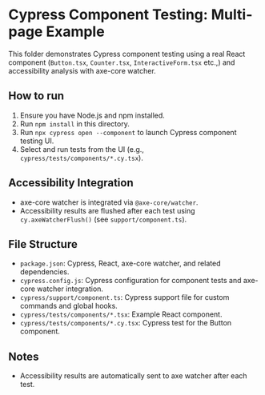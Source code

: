 # Cypress Component Testing: Multi-page Example

This folder demonstrates Cypress component testing using a real React component (`Button.tsx`, `Counter.tsx`, `InteractiveForm.tsx` etc.,) and accessibility analysis with axe-core watcher.

## How to run
1. Ensure you have Node.js and npm installed.
2. Run `npm install` in this directory.
3. Run `npx cypress open --component` to launch Cypress component testing UI.
4. Select and run tests from the UI (e.g., `cypress/tests/components/*.cy.tsx`).

## Accessibility Integration
- axe-core watcher is integrated via `@axe-core/watcher`.
- Accessibility results are flushed after each test using `cy.axeWatcherFlush()` (see `support/component.ts`).

## File Structure
- `package.json`: Cypress, React, axe-core watcher, and related dependencies.
- `cypress.config.js`: Cypress configuration for component tests and axe-core watcher integration.
- `cypress/support/component.ts`: Cypress support file for custom commands and global hooks.
- `cypress/tests/components/*.tsx`: Example React component.
- `cypress/tests/components/*.cy.tsx`: Cypress test for the Button component.


## Notes

- Accessibility results are automatically sent to axe watcher after each test.
